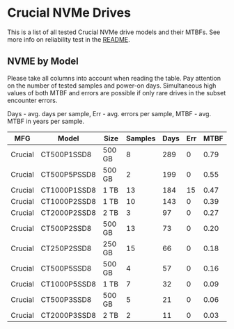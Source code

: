 Crucial NVMe Drives
===================

This is a list of all tested Crucial NVMe drive models and their MTBFs. See more
info on reliability test in the [README](https://github.com/bsdhw/SMART).

NVME by Model
------------

Please take all columns into account when reading the table. Pay attention on the
number of tested samples and power-on days. Simultaneous high values of both MTBF
and errors are possible if only rare drives in the subset encounter errors.

Days - avg. days per sample,
Err  - avg. errors per sample,
MTBF - avg. MTBF in years per sample.

| MFG       | Model              | Size   | Samples | Days  | Err   | MTBF |
|-----------|--------------------|--------|---------|-------|-------|------|
| Crucial   | CT500P1SSD8        | 500 GB | 8       | 289   | 0     | 0.79   |
| Crucial   | CT500P5PSSD8       | 500 GB | 2       | 199   | 0     | 0.55   |
| Crucial   | CT1000P1SSD8       | 1 TB   | 13      | 184   | 15    | 0.47   |
| Crucial   | CT1000P2SSD8       | 1 TB   | 10      | 143   | 0     | 0.39   |
| Crucial   | CT2000P2SSD8       | 2 TB   | 3       | 97    | 0     | 0.27   |
| Crucial   | CT500P2SSD8        | 500 GB | 13      | 73    | 0     | 0.20   |
| Crucial   | CT250P2SSD8        | 250 GB | 15      | 66    | 0     | 0.18   |
| Crucial   | CT500P5SSD8        | 500 GB | 4       | 57    | 0     | 0.16   |
| Crucial   | CT1000P5SSD8       | 1 TB   | 7       | 32    | 0     | 0.09   |
| Crucial   | CT500P3SSD8        | 500 GB | 5       | 21    | 0     | 0.06   |
| Crucial   | CT2000P3SSD8       | 2 TB   | 2       | 11    | 0     | 0.03   |
